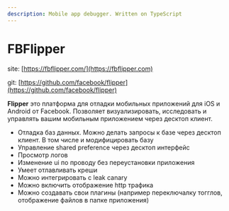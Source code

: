 ```yaml
---
description: Mobile app debugger. Written on TypeScript
---
```


# FBFlipper

site: [https://fbflipper.com/](https://fbflipper.com)

git: [https://github.com/facebook/flipper](https://github.com/facebook/flipper)

**Flipper** это платформа для отладки мобильных приложений для iOS и Android от Facebook. Позволяет визуализировать, исследовать и управлять вашим мобильным приложением через десктоп клиент.

* Отладка баз данных. Можно делать запросы к базе через десктоп клиент. В том числе и модифицировать базу
* Управление shared preference через десктоп интерфейс
* Просмотр логов
* Изменение ui по проводу без переустановки приложения
* Умеет отлавливать креши
* Можно интегрировать с leak canary
* Можно включить отображение http трафика
* Можно создавать свои плагины (например переключалку тогглов, отображение файлов в папке приложения)
